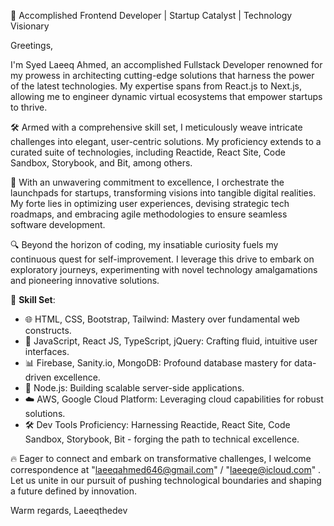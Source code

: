 👋 Accomplished Frontend Developer | Startup Catalyst | Technology Visionary

Greetings,

I'm Syed Laeeq Ahmed, an accomplished Fullstack Developer renowned for my prowess in architecting cutting-edge solutions that harness the power of the latest technologies. My expertise spans from React.js to Next.js, allowing me to engineer dynamic virtual ecosystems that empower startups to thrive.

🛠️ Armed with a comprehensive skill set, I meticulously weave intricate challenges into elegant, user-centric solutions. My proficiency extends to a curated suite of technologies, including Reactide, React Site, Code Sandbox, Storybook, and Bit, among others.

🌟 With an unwavering commitment to excellence, I orchestrate the launchpads for startups, transforming visions into tangible digital realities. My forte lies in optimizing user experiences, devising strategic tech roadmaps, and embracing agile methodologies to ensure seamless software development.

🔍 Beyond the horizon of coding, my insatiable curiosity fuels my continuous quest for self-improvement. I leverage this drive to embark on exploratory journeys, experimenting with novel technology amalgamations and pioneering innovative solutions.

🔧 **Skill Set**:

- 🌐 HTML, CSS, Bootstrap, Tailwind: Mastery over fundamental web constructs.
- 🚀 JavaScript, React JS, TypeScript, jQuery: Crafting fluid, intuitive user interfaces.
- 📊 Firebase, Sanity.io, MongoDB: Profound database mastery for data-driven excellence.
- 🚀 Node.js: Building scalable server-side applications.
- ☁️ AWS, Google Cloud Platform: Leveraging cloud capabilities for robust solutions.
- 🛠️ Dev Tools Proficiency: Harnessing Reactide, React Site, Code Sandbox, Storybook, Bit - forging the path to technical excellence.

🔥 Eager to connect and embark on transformative challenges, I welcome correspondence at "laeeqahmed646@gmail.com" / "laeeqe@icloud.com" . Let us unite in our pursuit of pushing technological boundaries and shaping a future defined by innovation.

Warm regards,
Laeeqthedev
<!---
LaeeqtheDev/LaeeqtheDev is a ✨ special ✨ repository because its `README.md` (this file) appears on your GitHub profile.
You can click the Preview link to take a look at your changes.
--->
